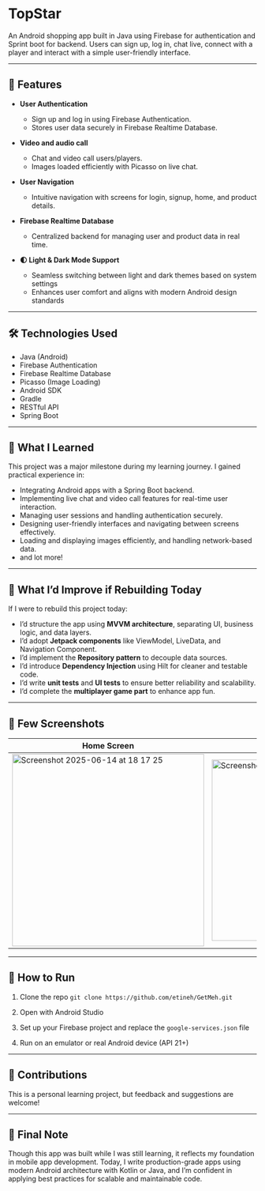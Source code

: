 
# TopStar

An Android shopping app built in Java using Firebase for authentication and Sprint boot for backend. Users can sign up, log in, chat live, connect with a player and interact with a simple user-friendly interface.

---

## 🚀 Features

* **User Authentication**

  * Sign up and log in using Firebase Authentication.
  * Stores user data securely in Firebase Realtime Database.

* **Video and audio call**

  * Chat and video call users/players.
  * Images loaded efficiently with Picasso on live chat.

* **User Navigation**

  * Intuitive navigation with screens for login, signup, home, and product details.

* **Firebase Realtime Database**

  * Centralized backend for managing user and product data in real time.


* **🌓 Light & Dark Mode Support**

  * Seamless switching between light and dark themes based on system settings
  * Enhances user comfort and aligns with modern Android design standards
    
---

## 🛠️ Technologies Used

* Java (Android)
* Firebase Authentication
* Firebase Realtime Database
* Picasso (Image Loading)
* Android SDK
* Gradle
* RESTful API
* Spring Boot

---

## 🎯 What I Learned

This project was a major milestone during my learning journey. I gained practical experience in:

* Integrating Android apps with a Spring Boot backend.
* Implementing live chat and video call features for real-time user interaction.
* Managing user sessions and handling authentication securely.
* Designing user-friendly interfaces and navigating between screens effectively.
* Loading and displaying images efficiently, and handling network-based data.
* and lot more!

---

## 🔧 What I’d Improve if Rebuilding Today

If I were to rebuild this project today:

* I’d structure the app using **MVVM architecture**, separating UI, business logic, and data layers.
* I’d adopt **Jetpack components** like ViewModel, LiveData, and Navigation Component.
* I’d implement the **Repository pattern** to decouple data sources.
* I’d introduce **Dependency Injection** using Hilt for cleaner and testable code.
* I’d write **unit tests** and **UI tests** to ensure better reliability and scalability.
* I’d complete the **multiplayer game part** to enhance app fun.
---

## 📸 Few Screenshots 

| Home Screen | League | Chats |
|------------|-----------|--------------|
| <img width="389" alt="Screenshot 2025-06-14 at 18 17 25" src="https://github.com/user-attachments/assets/9a6298a2-3d97-4bf1-ab2f-b8385924649c" /> | <img width="367" alt="Screenshot 2025-06-14 at 18 15 45" src="https://github.com/user-attachments/assets/2a05f367-4a0b-4c64-abd3-d7478cbfbf18" /> | <img width="360" alt="Screenshot 2025-06-14 at 18 18 06" src="https://github.com/user-attachments/assets/02ac674a-37b2-4df2-9de3-b0f6f3b15068" /> |

---

## 💬 How to Run

1. Clone the repo
   `git clone https://github.com/etineh/GetMeh.git`

2. Open with Android Studio

3. Set up your Firebase project and replace the `google-services.json` file

4. Run on an emulator or real Android device (API 21+)

---

## 🤝 Contributions

This is a personal learning project, but feedback and suggestions are welcome!

---

## 🧠 Final Note

Though this app was built while I was still learning, it reflects my foundation in mobile app development. Today, I write production-grade apps using modern Android architecture with Kotlin or Java, and I’m confident in applying best practices for scalable and maintainable code.

